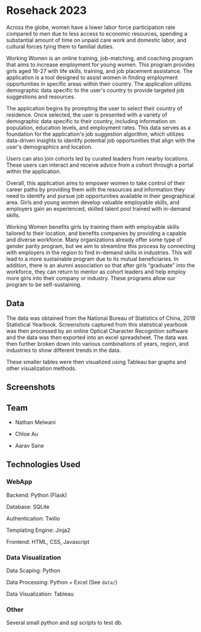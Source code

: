 # Rosehack 2023

Across the globe, women have a lower labor force participation rate compared to men due to less access to economic resources, spending a substantial amount of time on unpaid care work and domestic labor, and cultural forces tying them to familial duties. 

Working Women is an online training, job-matching, and coaching program that aims to increase employment for young women. This program provides girls aged 16-27 with life skills, training, and job placement assistance. The application is a tool designed to assist women in finding employment opportunities in specific areas within their country. The application utilizes demographic data specific to the user's country to provide targeted job suggestions and resources.

The application begins by prompting the user to select their country of residence. Once selected, the user is presented with a variety of demographic data specific to their country, including information on population, education levels, and employment rates. This data serves as a foundation for the application's job suggestion algorithm, which utilizes data-driven insights to identify potential job opportunities that align with the user's demographics and location.

Users can also join cohorts led by curated leaders from nearby locations. These users can interact and receive advice from a cohort through a portal within the application.

Overall, this application aims to empower women to take control of their career paths by providing them with the resources and information they need to identify and pursue job opportunities available in their geographical area. Girls and young women develop valuable employable skills, and employers gain an experienced, skilled talent pool trained with in-demand skills.

Working Women benefits girls by training them with employable skills tailored to their location, and benefits companies by providing a capable and diverse workforce. Many organizations already offer some type of gender parity program, but we aim to streamline this process by connecting with employers in the region to find in-demand skills in industries. This will lead to a more sustainable program due to its mutual beneficiaries. In addition, there is an alumni association so that after girls “graduate” into the workforce, they can return to mentor as cohort leaders and help employ more girls into their company or industry. These programs allow our program to be self-sustaining.

## Data

The data was obtained from the National Bureau of Statistics of China, 2019 Statistical Yearbook. Screenshots captured from this statistical yearbook was then processed by an online Optical Character Recognition software and the data was then exported into an excel spreadsheet. The data was then further broken down into various combinations of years, region, and industries to show different trends in the data. 

These smaller tables were then visualized using Tableau bar graphs and other visualization methods. 

## Screenshots

## Team

- Nathan Melwani

- Chloe Au

- Aarav Sane

## Technologies Used

### WebApp

Backend: Python (Flask)

Database: SQLite

Authentication: Twilio

Templating Engine: Jinja2

Frontend: HTML, CSS, Javascript

### Data Visualization

Data Scaping: Python

Data Processing: Python + Excel (See `data/`)

Data Visualization: Tableau

### Other

Several small python and sql scripts to test db.
